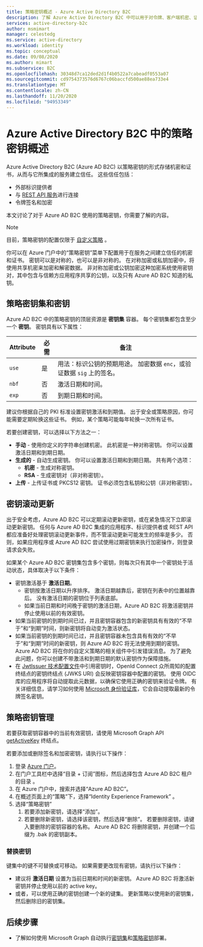```yaml
---
title: 策略密钥概述 - Azure Active Directory B2C
description: 了解 Azure Active Directory B2C 中可以用于对令牌、客户端机密、证书和密码进行签名和验证的加密策略密钥的类型。
services: active-directory-b2c
author: msmimart
manager: celestedg
ms.service: active-directory
ms.workload: identity
ms.topic: conceptual
ms.date: 09/08/2020
ms.author: mimart
ms.subservice: B2C
ms.openlocfilehash: 30348d7ca12ded2d1f4b0522a7cabeadf0553a07
ms.sourcegitcommit: cd9754373576d6767c06baccfd500ae88ea733e4
ms.translationtype: MT
ms.contentlocale: zh-CN
ms.lasthandoff: 11/20/2020
ms.locfileid: "94953349"
---
```

# <a name="overview-of-policy-keys-in-azure-active-directory-b2c"></a>Azure Active Directory B2C 中的策略密钥概述

Azure Active Directory B2C (Azure AD B2C) 以策略密钥的形式存储机密和证书，从而与它所集成的服务建立信任。 这些信任包括：

- 外部标识提供者
- 与 [REST API 服务](restful-technical-profile.md)进行连接
- 令牌签名和加密

 本文讨论了对于 Azure AD B2C 使用的策略密钥，你需要了解的内容。

> [!NOTE]
> 目前，策略密钥的配置仅限于 [自定义策略](./custom-policy-get-started.md) 。

你可以在 Azure 门户中的“策略密钥”菜单下配置用于在服务之间建立信任的机密和证书。 密钥可以是对称的，也可以是非对称的。 在对称加密或私钥加密中，将使用共享机密来加密和解密数据。 非对称加密或公钥加密这种加密系统使用密钥对，其中包含与信赖方应用程序共享的公钥，以及只有 Azure AD B2C 知道的私钥。

## <a name="policy-keyset-and-keys"></a>策略密钥集和密钥

Azure AD B2C 中的策略密钥的顶层资源是 **密钥集** 容器。 每个密钥集都包含至少一个 **密钥**。 密钥具有以下属性：

| Attribute |  必需 | 备注 |
| --- | --- |--- |
| `use` | 是 | 用法：标识公钥的预期用途。 加密数据 `enc`，或验证数据 `sig` 上的签名。|
| `nbf`| 否 | 激活日期和时间。 |
| `exp`| 否 | 到期日期和时间。 |

建议你根据自己的 PKI 标准设置密钥激活和到期值。 出于安全或策略原因，你可能需要定期轮换这些证书。 例如，某个策略可能每年轮换一次所有证书。

若要创建密钥，可以选择以下方法之一：

- **手动** - 使用你定义的字符串创建机密。 此机密是一种对称密钥。 你可以设置激活日期和到期日期。
- **生成的** - 自动生成密钥。 你可以设置激活日期和到期日期。 共有两个选项：
  - **机密** - 生成对称密钥。
  - **RSA** - 生成密钥对（非对称密钥）。
- **上传** - 上传证书或 PKCS12 密钥。 证书必须包含私钥和公钥（非对称密钥）。

## <a name="key-rollover"></a>密钥滚动更新

出于安全考虑，Azure AD B2C 可以定期滚动更新密钥，或在紧急情况下立即滚动更新密钥。 任何与 Azure AD B2C 集成的应用程序、标识提供者或 REST API 都应准备好处理密钥滚动更新事件，而不管滚动更新可能发生的频率是多少。 否则，如果应用程序或 Azure AD B2C 尝试使用过期密钥来执行加密操作，则登录请求会失败。

如果某个 Azure AD B2C 密钥集包含多个密钥，则每次只有其中一个密钥处于活动状态，具体取决于以下条件：

- 密钥激活基于 **激活日期**。
  - 密钥按激活日期以升序排序。 激活日期越靠后，密钥在列表中的位置越靠后。 没有激活日期的密钥位于列表底部。
  - 如果当前日期和时间晚于密钥的激活日期，Azure AD B2C 将激活密钥并停止使用以前的有效密钥。
- 如果当前密钥的到期时间已过，并且密钥容器包含的新密钥具有有效的“不早于”和“到期”时间，则新密钥将自动变为激活状态。 
- 如果当前密钥的到期时间已过，并且密钥容器未包含具有有效的“不早于”和“到期”时间的新密钥，则 Azure AD B2C 将无法使用到期的密钥。   Azure AD B2C 将在你的自定义策略的相关组件中引发错误消息。 为了避免此问题，你可以创建不带激活和到期日期的默认密钥作为保障措施。
- 在 [JwtIssuer 技术配置文件](./jwt-issuer-technical-profile.md)中引用密钥时，OpenId Connect 众所周知的配置终结点的密钥终结点 (JWKS URI) 会反映密钥容器中配置的密钥。 使用 OIDC 库的应用程序将自动提取此元数据，以确保它使用正确的密钥来验证令牌。 有关详细信息，请学习如何使用 [Microsoft 身份验证库](../active-directory/develop/msal-b2c-overview.md)，它会自动提取最新的令牌签名密钥。

## <a name="policy-key-management"></a>策略密钥管理

若要获取密钥容器中的当前有效密钥，请使用 Microsoft Graph API [getActiveKey](/graph/api/trustframeworkkeyset-getactivekey) 终结点。

若要添加或删除签名和加密密钥，请执行以下操作：

1. 登录 [Azure 门户](https://portal.azure.com)。
1. 在门户工具栏中选择“目录 + 订阅”图标，然后选择包含 Azure AD B2C 租户的目录  。
1. 在 Azure 门户中，搜索并选择“Azure AD B2C”。
1. 在概述页面上的“策略”下，选择“Identity Experience Framework” 。
1. 选择“策略密钥” 
    1. 若要添加新密钥，请选择“添加”。
    1. 若要删除新密钥，请选择该密钥，然后选择“删除”。 若要删除密钥，请键入要删除的密钥容器的名称。 Azure AD B2C 将删除密钥，并创建一个后缀为 .bak 的密钥副本。

### <a name="replace-a-key"></a>替换密钥

键集中的键不可替换或可移动。 如果需要更改现有密钥，请执行以下操作：

- 建议将 **激活日期** 设置为当前日期和时间的新密钥。 Azure AD B2C 将激活新密钥并停止使用以前的 active key。
- 或者，可以使用正确的密钥创建一个新的键集。 更新策略以使用新的密钥集，然后删除旧的密钥集。 

## <a name="next-steps"></a>后续步骤

- 了解如何使用 Microsoft Graph 自动执行[密钥集](microsoft-graph-operations.md#trust-framework-policy-keyset)和[策略密钥](microsoft-graph-operations.md#trust-framework-policy-key)部署。
